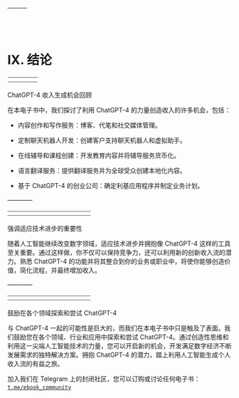 | ![image](img/chapter_title_corner_decoration_left.png) |  | ![image](img/chapter_title_corner_decoration_right.png) |
| --- | --- | --- |

![image](img/chapter_title_above.png)

# IX. 结论

![image](img/chapter_title_below.png)

ChatGPT-4 收入生成机会回顾

在本电子书中，我们探讨了利用 ChatGPT-4 的力量创造收入的许多机会，包括：

+   内容创作和写作服务：博客、代笔和社交媒体管理。

+   定制聊天机器人开发：创建客户支持聊天机器人和虚拟助手。

+   在线辅导和课程创建：开发教育内容并将辅导服务货币化。

+   语言翻译服务：提供翻译服务并为全球受众创建本地化内容。

+   基于 ChatGPT-4 的创业公司：确定利基应用程序并制定业务计划。

––––––––

![image](img/scene_break.png)

强调适应技术进步的重要性

随着人工智能继续改变数字领域，适应技术进步并拥抱像 ChatGPT-4 这样的工具至关重要。通过这样做，你不仅可以保持竞争力，还可以利用新的创新收入流的潜力。熟悉 ChatGPT-4 的功能并将其整合到你的业务或职业中，将使你能够创造价值，简化流程，并最终增加收入。

––––––––

![image](img/scene_break.png)

鼓励在各个领域探索和尝试 ChatGPT-4

与 ChatGPT-4 一起的可能性是巨大的，而我们在本电子书中只是触及了表面。我们鼓励您在各个领域、行业和应用中探索和尝试 ChatGPT-4。通过创造性思维和利用这一尖端人工智能技术的力量，您可以开启新的机会，开发满足数字经济不断发展需求的独特解决方案。拥抱 ChatGPT-4 的潜力，踏上利用人工智能生成个人收入流的有益之旅。

加入我们在 Telegram 上的封闭社区，您可以订购或讨论任何电子书：[`t.me/ebook_community`](https://t.me/ebook_community)
